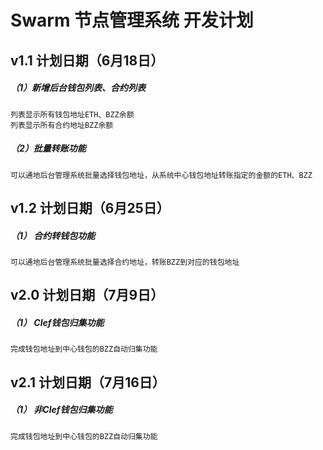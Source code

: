 

# Swarm 节点管理系统 开发计划

## v1.1 计划日期（6月18日）
##### （1）新增后台钱包列表、合约列表 
```
列表显示所有钱包地址ETH、BZZ余额
列表显示所有合约地址BZZ余额
```
##### （2）批量转账功能
`可以通地后台管理系统批量选择钱包地址，从系统中心钱包地址转账指定的金额的ETH、BZZ`


## v1.2 计划日期（6月25日）
##### （1） 合约转钱包功能
`可以通地后台管理系统批量选择合约地址，转账BZZ到对应的钱包地址`

## v2.0 计划日期（7月9日）
##### （1） Clef钱包归集功能
`完成钱包地址到中心钱包的BZZ自动归集功能`

## v2.1 计划日期（7月16日）
##### （1） 非Clef钱包归集功能
`完成钱包地址到中心钱包的BZZ自动归集功能`
